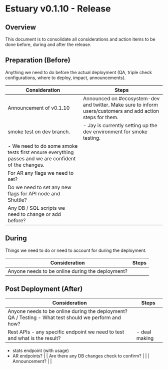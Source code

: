 # Estuary v0.1.10 - Release

## Overview

This document is to consolidate all considerations and action items to be done before, during and after the release.

## Preparation (Before)

Anything we need to do before the actual deployment (QA, triple check configurations, where to deploy, impact, announcements).

| Consideration | Steps |
| --- | --- |
| Announcement of v0.1.10 | Announced on #ecosystem-dev and twitter. Make sure to inform users/customers and add action steps for them. |
| smoke test on dev branch. | - Jay is currently setting up the dev environment for smoke testing.
- We need to do some smoke tests first ensure everything passes and we are confident of the changes. |
| For AR any flags we need to set?  |  |
| Do we need to set any new flags for API node and Shuttle?  |  |
| Any DB / SQL scripts we need to change or add before? |  |

## During

Things we need to do or need to account for during the deployment.

| Consideration | Steps |
| --- | --- |
| Anyone needs to be online during the deployment? |  |

## Post Deployment (After)

| Consideration | Steps |
| --- | --- |
| Anyone needs to be online during the deployment? QA / Testing - What test should we perform and how? |  |
| Rest APIs - any specific endpoint we need to test and what is the result? | - deal making
- stats endpoint (with usage)
- AR endpoints? |
| Are there any DB changes check to confirm? |  |
| Announcement? |  |